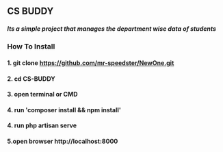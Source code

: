 ## CS BUDDY

##### Its a simple project that manages the department wise data of students

### How  To Install 

#### 1. git clone https://github.com/mr-speedster/NewOne.git
#### 2. cd CS-BUDDY
#### 3. open terminal or CMD
#### 4. run 'composer install && npm install'
#### 4. run php artisan serve
#### 5.open browser http://localhost:8000
